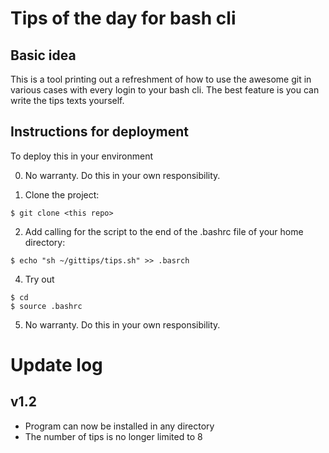 # Tips of the day for bash cli

## Basic idea

This is a tool printing out a refreshment of how to use the awesome git in various cases with every login to your bash cli. The best feature is you can write the tips texts yourself.

## Instructions for deployment

To deploy this in your environment

0. No warranty. Do this in your own responsibility.

1. Clone the project:

```
$ git clone <this repo>
```

2. Add calling for the script to the end of the .bashrc file of your home directory:

```
$ echo "sh ~/gittips/tips.sh" >> .basrch
```

4. Try out

```
$ cd
$ source .bashrc
```

5. No warranty. Do this in your own responsibility.

# Update log

## v1.2

- Program can now be installed in any directory
- The number of tips is no longer limited to 8
